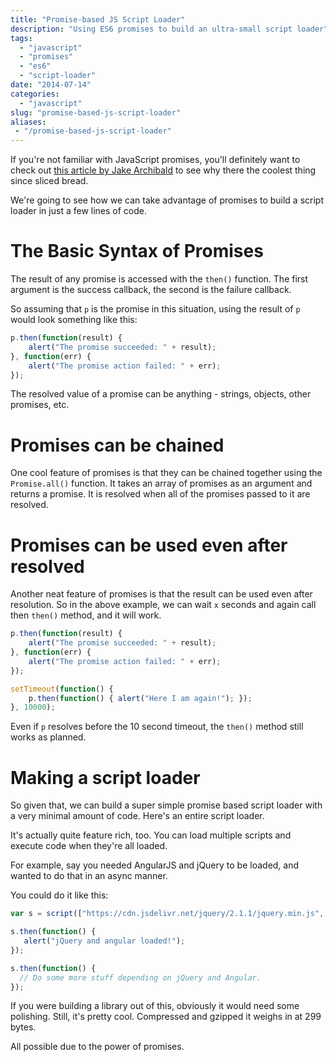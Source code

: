 ```yaml
---
title: "Promise-based JS Script Loader"
description: "Using ES6 promises to build an ultra-small script loader"
tags:
  - "javascript"
  - "promises"
  - "es6"
  - "script-loader"
date: "2014-07-14"
categories:
  - "javascript"
slug: "promise-based-js-script-loader"
aliases:
 - "/promise-based-js-script-loader"
---
```


If you're not familiar with JavaScript promises, you'll definitely want to check out [this article by Jake Archibald](http://www.html5rocks.com/en/tutorials/es6/promises/) to see why there the coolest thing since sliced bread.

We're going to see how we can take advantage of promises to build a script loader in just a few lines of code.

# The Basic Syntax of Promises

The result of any promise is accessed with the `then()` function. The first argument is the success callback, the second is the failure callback.

So assuming that `p` is the promise in this situation, using the result of `p` would look something like this:

```javascript
p.then(function(result) {
	alert("The promise succeeded: " + result);
}, function(err) {
	alert("The promise action failed: " + err);
});
```

The resolved value of a promise can be anything - strings, objects, other promises, etc.

# Promises can be chained

One cool feature of promises is that they can be chained together using the `Promise.all()` function. It takes an array of promises as an argument and returns a promise. It is resolved when all of the promises passed to it are resolved.

# Promises can be used even after resolved

Another neat feature of promises is that the result can be used even after resolution. So in the above example, we can wait `x` seconds and again call then `then()` method, and it will work.

```javascript
p.then(function(result) {
	alert("The promise succeeded: " + result);
}, function(err) {
	alert("The promise action failed: " + err);
});

setTimeout(function() {
	p.then(function() { alert("Here I am again!"); });
}, 10000);
```

Even if `p` resolves before the 10 second timeout, the `then()` method still works as planned.

# Making a script loader

So given that, we can build a super simple promise based script loader with a very minimal amount of code. Here's an entire script loader.

<script src="https://gist.github.com/bradberger/9d3ba85c63c21b317f5d.js"></script>

It's actually quite feature rich, too. You can load multiple scripts and execute code when they're all loaded.

For example, say you needed AngularJS and jQuery to be loaded, and wanted to do that in an async manner.

You could do it like this:

```javascript
var s = script(["https://cdn.jsdelivr.net/jquery/2.1.1/jquery.min.js", "https://cdn.jsdelivr.net/angularjs/1.2.20/angular.min.js"]);

s.then(function() {
   alert("jQuery and angular loaded!");
});

s.then(function() {
  // Do some more stuff depending on jQuery and Angular.
});

```

If you were building a library out of this, obviously it would need some polishing. Still, it's pretty cool. Compressed and gzipped it weighs in at 299 bytes.

All  possible due to the power of promises.
